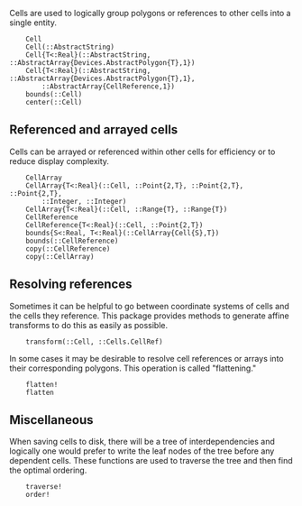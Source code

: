Cells are used to logically group polygons or references to other cells
into a single entity.

```@docs
    Cell
    Cell(::AbstractString)
    Cell{T<:Real}(::AbstractString, ::AbstractArray{Devices.AbstractPolygon{T},1})
    Cell{T<:Real}(::AbstractString, ::AbstractArray{Devices.AbstractPolygon{T},1},
        ::AbstractArray{CellReference,1})
    bounds(::Cell)
    center(::Cell)
```
## Referenced and arrayed cells

Cells can be arrayed or referenced within other cells for efficiency or to reduce
display complexity.

```@docs
    CellArray
    CellArray{T<:Real}(::Cell, ::Point{2,T}, ::Point{2,T}, ::Point{2,T},
        ::Integer, ::Integer)
    CellArray{T<:Real}(::Cell, ::Range{T}, ::Range{T})
    CellReference
    CellReference{T<:Real}(::Cell, ::Point{2,T})
    bounds{S<:Real, T<:Real}(::CellArray{Cell{S},T})
    bounds(::CellReference)
    copy(::CellReference)
    copy(::CellArray)
```
## Resolving references

Sometimes it can be helpful to go between coordinate systems of cells and the
cells they reference. This package provides methods to generate affine transforms
to do this as easily as possible.

```@docs
    transform(::Cell, ::Cells.CellRef)
```

In some cases it may be desirable to resolve cell references or arrays into their
corresponding polygons. This operation is called "flattening."
```@docs
    flatten!
    flatten
```

## Miscellaneous

When saving cells to disk, there will be a tree of interdependencies and logically
one would prefer to write the leaf nodes of the tree before any dependent cells.
These functions are used to traverse the tree and then find the optimal ordering.
```@docs
    traverse!
    order!
```
